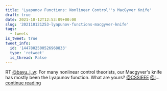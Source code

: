 ```yaml
---
title: 'Lyapunov Functions: Nonlinear Control''s MacGyver Knife'
draft: true
date: 2021-10-12T12:53:09+00:00
slug: '202110121253-lyapunov-functions-macgyver-knife'
tags:
  - tweets
is_tweet: true
tweet_info:
  id: '1447802500526968833'
  type: 'retweet'
  is_thread: False
---
```




RT [@bayu_j_w](https://x.com/bayu_j_w): For many nonlinear control theorists, our Macgyver's knife has mostly been the Lyapunov function. What are yours? [@CSSIEEE](https://x.com/CSSIEEE) [@I](https://x.com/I)… [continue reading](https://x.com/sytelus/status/1447802500526968833)
